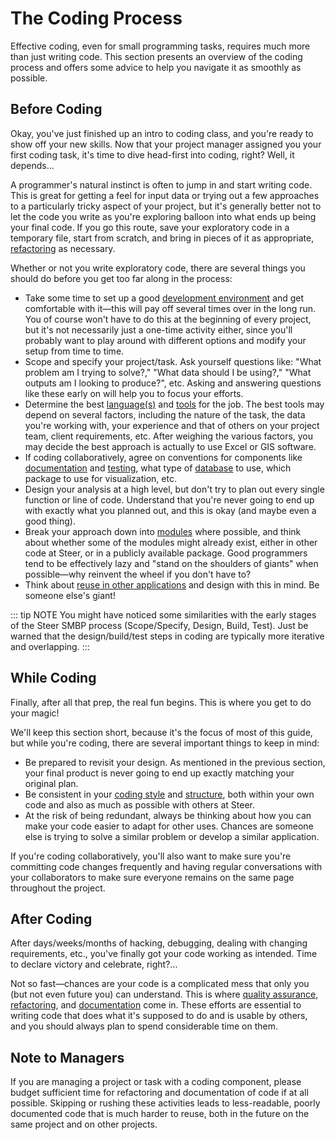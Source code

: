 # The Coding Process

Effective coding, even for small programming tasks, requires much more than just
writing code. This section presents an overview of the coding process and offers
some advice to help you navigate it as smoothly as possible.

## Before Coding

Okay, you've just finished up an intro to coding class, and you're ready to show
off your new skills. Now that your project manager assigned you your first
coding task, it's time to dive head-first into coding, right? Well, it
depends...

A programmer's natural instinct is often to jump in and start writing code. This
is great for getting a feel for input data or trying out a few approaches to a
particularly tricky aspect of your project, but it's generally better not to let
the code you write as you're exploring balloon into what ends up being your
final code. If you go this route, save your exploratory code in a temporary
file, start from scratch, and bring in pieces of it as appropriate,
[refactoring](refactoring.md) as necessary.

Whether or not you write exploratory code, there are several things you should
do before you get too far along in the process:

- Take some time to set up a good
  [development environment](tools.md#text-editors-ides) and get comfortable with
  it—this will pay off several times over in the long run. You of course won't
  have to do this at the beginning of every project, but it's not necessarily
  just a one-time activity either, since you'll probably want to play around
  with different options and modify your setup from time to time.
- Scope and specify your project/task. Ask yourself questions like: "What
  problem am I trying to solve?," "What data should I be using?," "What outputs
  am I looking to produce?", etc. Asking and answering questions like these
  early on will help you to focus your efforts.
- Determine the best [language(s)](languages.md) and [tools](tools.md) for the
  job. The best tools may depend on several factors, including the nature of the
  task, the data you're working with, your experience and that of others on your
  project team, client requirements, etc. After weighing the various factors,
  you may decide the best approach is actually to use Excel or GIS software.
- If coding collaboratively, agree on conventions for components like
  [documentation](documentation.md) and [testing](testing.md), what type of
  [database](data.md#databases) to use, which package to use for visualization,
  etc.
- Design your analysis at a high level, but don't try to plan out every single
  function or line of code. Understand that you're never going to end up with
  exactly what you planned out, and this is okay (and maybe even a good thing).
- Break your approach down into [modules](code_structure.md#modularity) where
  possible, and think about whether some of the modules might already exist,
  either in other code at Steer, or in a publicly available package. Good
  programmers tend to be effectively lazy and "stand on the shoulders of giants"
  when possible—why reinvent the wheel if you don't have to?
- Think about [reuse in other applications](code_structure.md#portability) and
  design with this in mind. Be someone else's giant!

::: tip NOTE
You might have noticed some similarities with the early stages of the Steer SMBP
process (Scope/Specify, Design, Build, Test). Just be warned that the
design/build/test steps in coding are typically more iterative and overlapping.
:::

## While Coding

Finally, after all that prep, the real fun begins. This is where you get to do
your magic!

We'll keep this section short, because it's the focus of most of this guide, but
while you're coding, there are several important things to keep in mind:

- Be prepared to revisit your design. As mentioned in the previous section, your
  final product is never going to end up exactly matching your original plan.
- Be consistent in your [coding style](code_style.md) and
  [structure](code_structure.md), both within your own code and also as much as
  possible with others at Steer.
- At the risk of being redundant, always be thinking about how you can make your
  code easier to adapt for other uses. Chances are someone else is trying to
  solve a similar problem or develop a similar application.

If you're coding collaboratively, you'll also want to make sure you're
committing code changes frequently and having regular conversations with your
collaborators to make sure everyone remains on the same page throughout the
project.

## After Coding

After days/weeks/months of hacking, debugging, dealing with changing
requirements, etc., you've finally got your code working as intended. Time to
declare victory and celebrate, right?...

Not so fast—chances are your code is a complicated mess that only you (but not
even future you) can understand. This is where
[quality assurance](quality_assurance.md), [refactoring](refactoring.md), and
[documentation](documentation.md) come in. These efforts are essential to
writing code that does what it's supposed to do and is usable by others, and you
should always plan to spend considerable time on them.

## Note to Managers

If you are managing a project or task with a coding component, please budget
sufficient time for refactoring and documentation of code if at all possible.
Skipping or rushing these activities leads to less-readable, poorly documented
code that is much harder to reuse, both in the future on the same project and on
other projects.
